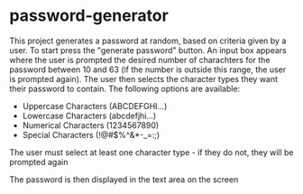 # password-generator

This project generates a password at random, based on criteria given by a user. To start press the "generate password" button. An input box appears where the user is prompted the desired number of charachters for the password between 10 and 63 (if the number is outside this range, the user is prompted again). The user then selects the character types they want their password to contain. The following options are available:

* Uppercase Characters  (ABCDEFGHI...)
* Lowercase Characters  (abcdefjhi...)
* Numerical Characters  (1234567890)
* Special Characters    (!@#$%^&*-_=:;\)

The user must select at least one character type - if they do not, they will be prompted again

The password is then displayed in the text area on the screen

